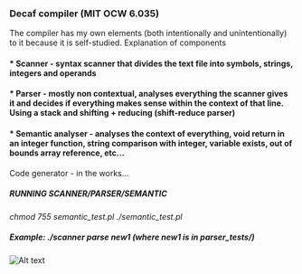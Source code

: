 ### Decaf compiler (MIT OCW 6.035)

The compiler has my own elements (both intentionally and unintentionally) to it because it is self-studied. 
Explanation of components

#### * Scanner - syntax scanner that divides the text file into symbols, strings, integers and operands
#### * Parser - mostly non contextual, analyses everything the scanner gives it and decides if everything makes sense within the context of that line. Using a stack and shifting + reducing (shift-reduce parser)
#### * Semantic analyser - analyses the context of everything, void return in an integer function, string comparison with integer, variable exists, out of bounds array reference, etc...
Code generator - in the works...

##### RUNNING SCANNER/PARSER/SEMANTIC
*chmod 755 semantic_test.pl*
*./semantic_test.pl* 

##### Example: ./scanner parse new1 (where new1 is in parser_tests/)
![Alt text](/example.pg?raw=true "Optional Title")
